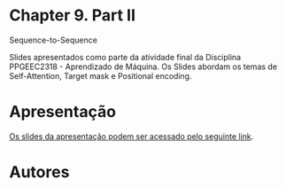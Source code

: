 # Chapter 9. Part II
Sequence-to-Sequence

Slides apresentados como parte da atividade final da Disciplina PPGEEC2318 - Aprendizado de Máquina. Os Slides abordam os temas de Self-Attention, Target mask
 e Positional encoding.

# Apresentação

[Os slides da apresentação podem ser acessado pelo seguinte link](https://github.com/linndemberg1/PPGEEC2318-MACHINE-LEARNING/blob/aacf8c28089388984ef0b1f5f5c51312e19543bc/Chapter9_PartII.ipynb).


# Autores




